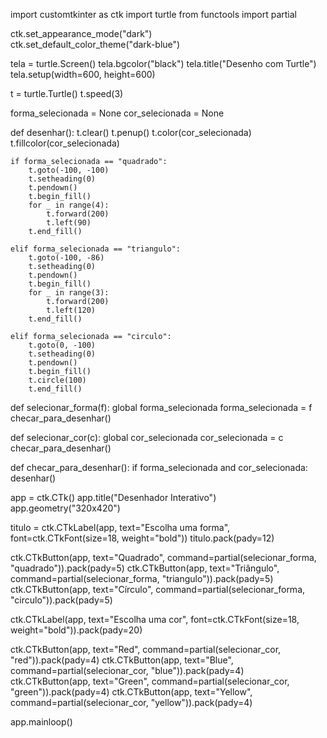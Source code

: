 import customtkinter as ctk
import turtle
from functools import partial


ctk.set_appearance_mode("dark")      
ctk.set_default_color_theme("dark-blue")  


tela = turtle.Screen()
tela.bgcolor("black")
tela.title("Desenho com Turtle")
tela.setup(width=600, height=600)

t = turtle.Turtle()
t.speed(3)


forma_selecionada = None
cor_selecionada = None

def desenhar():
    t.clear()
    t.penup()
    t.color(cor_selecionada)
    t.fillcolor(cor_selecionada)

    if forma_selecionada == "quadrado":
        t.goto(-100, -100)
        t.setheading(0)
        t.pendown()
        t.begin_fill()
        for _ in range(4):
            t.forward(200)
            t.left(90)
        t.end_fill()

    elif forma_selecionada == "triangulo":
        t.goto(-100, -86)
        t.setheading(0)
        t.pendown()
        t.begin_fill()
        for _ in range(3):
            t.forward(200)
            t.left(120)
        t.end_fill()

    elif forma_selecionada == "circulo":
        t.goto(0, -100)
        t.setheading(0)
        t.pendown()
        t.begin_fill()
        t.circle(100)
        t.end_fill()

def selecionar_forma(f):
    global forma_selecionada
    forma_selecionada = f
    checar_para_desenhar()

def selecionar_cor(c):
    global cor_selecionada
    cor_selecionada = c
    checar_para_desenhar()

def checar_para_desenhar():
    if forma_selecionada and cor_selecionada:
        desenhar()


app = ctk.CTk()
app.title("Desenhador Interativo")
app.geometry("320x420")


titulo = ctk.CTkLabel(app, text="Escolha uma forma", font=ctk.CTkFont(size=18, weight="bold"))
titulo.pack(pady=12)


ctk.CTkButton(app, text="Quadrado", command=partial(selecionar_forma, "quadrado")).pack(pady=5)
ctk.CTkButton(app, text="Triângulo", command=partial(selecionar_forma, "triangulo")).pack(pady=5)
ctk.CTkButton(app, text="Círculo", command=partial(selecionar_forma, "circulo")).pack(pady=5)


ctk.CTkLabel(app, text="Escolha uma cor", font=ctk.CTkFont(size=18, weight="bold")).pack(pady=20)


ctk.CTkButton(app, text="Red", command=partial(selecionar_cor, "red")).pack(pady=4)
ctk.CTkButton(app, text="Blue", command=partial(selecionar_cor, "blue")).pack(pady=4)
ctk.CTkButton(app, text="Green", command=partial(selecionar_cor, "green")).pack(pady=4)
ctk.CTkButton(app, text="Yellow", command=partial(selecionar_cor, "yellow")).pack(pady=4)


app.mainloop()

